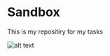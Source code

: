 # Sandbox
 
This is my repositiry for my tasks

![alt text](https://cs4.pikabu.ru/post_img/2015/06/19/9/1434727341_985443663.gif)

